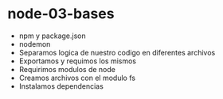 # node-03-bases

* npm y package.json
* nodemon
* Separamos logica de nuestro codigo en diferentes archivos
* Exportamos y requimos los mismos
* Requirimos modulos de node
* Creamos archivos con el modulo fs
* Instalamos dependencias

